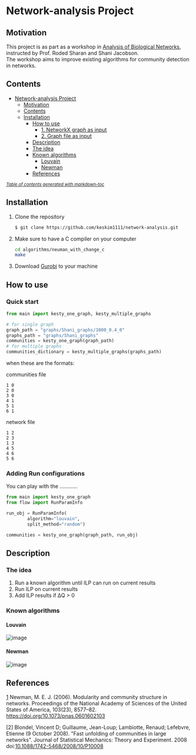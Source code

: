 # Network-analysis Project

## Motivation

This project is as part as a workshop in [Analysis of Biological Networks](http://www.cs.tau.ac.il/~roded/courses/bnet21.html), instructed by Prof. Roded Sharan and Shani Jacobson.    
The workshop aims to improve existing algorithms for community detection in networks.

## Contents

- [Network-analysis Project](#network-analysis-project)
    + [Motivation](#motivation)
    + [Contents](#contents)
  * [Installation](#installation)
    + [How to use](#how-to-use)
      - [1. NetworkX graph as input](#1-networkx-graph-as-input)
      - [2. Graph file as input](#2-graph-file-as-input)
    + [Description](#description)
    + [The idea](#the-idea)
    + [Known algorithms](#known-algorithms)
      - [Louvain](#louvain)
      - [Newman](#newman)
    + [References](#references)

<small><i><a href='http://ecotrust-canada.github.io/markdown-toc/'>Table of contents generated with markdown-toc</a></i></small>


## Installation

1. Clone the repository
   ```bash
   $ git clone https://github.com/keskim1111/network-analysis.git
   ```
2. Make sure to have a C compiler on your computer 
    ```bash
    cd algorithms/neuman_with_change_c
    make
    ```

4. Download [Gurobi][1] to your machine 
## How to use

### Quick start
```python
from main import kesty_one_graph, kesty_multiple_graphs

# for single graph
graph_path = "graphs/Shani_graphs/1000_0.4_0"
graphs_path = "graphs/Shani_graphs"
communities = kesty_one_graph(graph_path)
# for multiple graphs
communities_dictionary = kesty_multiple_graphs(graphs_path)

```
when these are the formats:

communities file
```
1 0
2 0
3 0
4 1
5 1
6 1
```
network file
```
1 2
2 3
1 3
4 5
4 6 
5 6
```
### Adding Run configurations
You can play with the ............
````python
from main import kesty_one_graph
from flow import RunParamInfo

run_obj = RunParamInfo(
        algorithm="louvain",
        split_method="random")

communities = kesty_one_graph(graph_path, run_obj)

````
  
  


[1]: https://www.gurobi.com/documentation/9.5/quickstart_windows/software_installation_guid.html#section:Installation

## Description


### The idea 
1. Run a known algorithm until ILP can run on current results  
2. Run ILP on current results 
3. Add ILP results if ΔQ > 0

### Known algorithms
#### Louvain

![image](https://user-images.githubusercontent.com/71821335/170860751-63115aa6-d384-4811-a29c-33c96b1bfc77.png)

#### Newman 

![image](https://user-images.githubusercontent.com/71821335/170860736-d8004134-64e9-45ab-9de1-95f1e289d2f3.png)


## References


[1] Newman, M. E. J. (2006). Modularity and community structure in networks. Proceedings of the National Academy of Sciences of the United States of America, 103(23), 8577–82. https://doi.org/10.1073/pnas.0601602103

[2]  Blondel, Vincent D; Guillaume, Jean-Loup; Lambiotte, Renaud; Lefebvre, Etienne (9 October 2008). "Fast unfolding of communities in large networks". Journal of Statistical Mechanics: Theory and Experiment. 2008  doi:[10.1088/1742-5468/2008/10/P10008](10.1088/1742-5468/2008/10/P10008)
